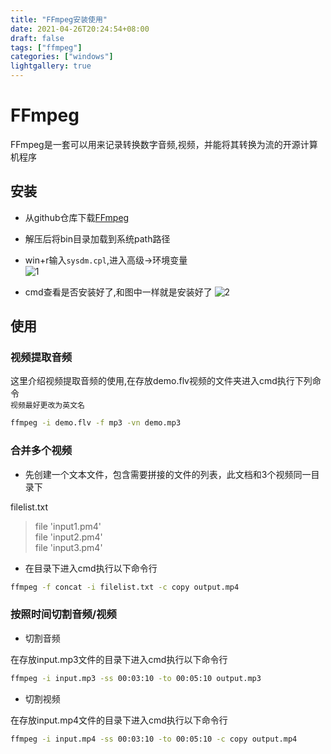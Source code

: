 ```yaml
---
title: "FFmpeg安装使用"
date: 2021-04-26T20:24:54+08:00
draft: false
tags: ["ffmpeg"]
categories: ["windows"]
lightgallery: true
---
```


# FFmpeg
FFmpeg是一套可以用来记录转换数字音频,视频，并能将其转换为流的开源计算机程序
## 安装
- 从github仓库下载[FFmpeg](https://github.com/BtbN/FFmpeg-Builds/releases)
- 解压后将bin目录加载到系统path路径
- win+r输入`sysdm.cpl`,进入高级->环境变量      
    ![1](https://cdn.jsdelivr.net/gh/clearyup/picgo/img/20210426204139.png)
	
- cmd查看是否安装好了,和图中一样就是安装好了
	![2](https://cdn.jsdelivr.net/gh/clearyup/picgo/img/20210426204208.png)
	
## 使用
### 视频提取音频
这里介绍视频提取音频的使用,在存放demo.flv视频的文件夹进入cmd执行下列命令   
`视频最好更改为英文名`

```bash
ffmpeg -i demo.flv -f mp3 -vn demo.mp3
```
### 合并多个视频
- 先创建一个文本文件，包含需要拼接的文件的列表，此文档和3个视频同一目录下

filelist.txt
>file 'input1.pm4'   
>file 'input2.pm4'      
>file 'input3.pm4'     

- 在目录下进入cmd执行以下命令行
```bash
ffmpeg -f concat -i filelist.txt -c copy output.mp4
```
### 按照时间切割音频/视频
- 切割音频   

在存放input.mp3文件的目录下进入cmd执行以下命令行
```bash
ffmpeg -i input.mp3 -ss 00:03:10 -to 00:05:10 output.mp3
```
- 切割视频   

在存放input.mp4文件的目录下进入cmd执行以下命令行   
```bash
ffmpeg -i input.mp4 -ss 00:03:10 -to 00:05:10 -c copy output.mp4
```